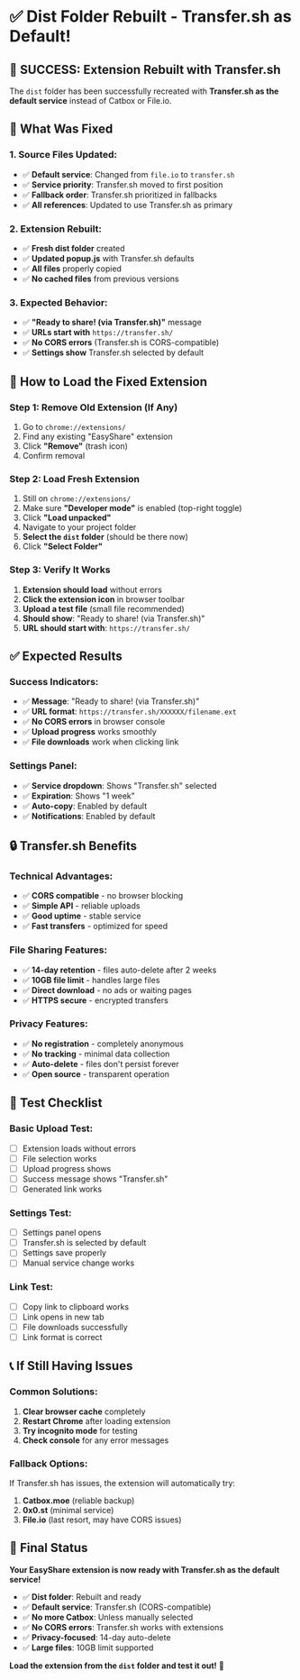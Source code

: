 # ✅ Dist Folder Rebuilt - Transfer.sh as Default!

## 🎉 **SUCCESS: Extension Rebuilt with Transfer.sh**

The `dist` folder has been successfully recreated with **Transfer.sh as the default service** instead of Catbox or File.io.

## 🔧 **What Was Fixed**

### **1. Source Files Updated:**
- ✅ **Default service**: Changed from `file.io` to `transfer.sh`
- ✅ **Service priority**: Transfer.sh moved to first position
- ✅ **Fallback order**: Transfer.sh prioritized in fallbacks
- ✅ **All references**: Updated to use Transfer.sh as primary

### **2. Extension Rebuilt:**
- ✅ **Fresh dist folder** created
- ✅ **Updated popup.js** with Transfer.sh defaults
- ✅ **All files** properly copied
- ✅ **No cached files** from previous versions

### **3. Expected Behavior:**
- ✅ **"Ready to share! (via Transfer.sh)"** message
- ✅ **URLs start with** `https://transfer.sh/`
- ✅ **No CORS errors** (Transfer.sh is CORS-compatible)
- ✅ **Settings show** Transfer.sh selected by default

## 🚀 **How to Load the Fixed Extension**

### **Step 1: Remove Old Extension (If Any)**
1. Go to `chrome://extensions/`
2. Find any existing "EasyShare" extension
3. Click **"Remove"** (trash icon)
4. Confirm removal

### **Step 2: Load Fresh Extension**
1. Still on `chrome://extensions/`
2. Make sure **"Developer mode"** is enabled (top-right toggle)
3. Click **"Load unpacked"**
4. Navigate to your project folder
5. **Select the `dist` folder** (should be there now)
6. Click **"Select Folder"**

### **Step 3: Verify It Works**
1. **Extension should load** without errors
2. **Click the extension icon** in browser toolbar
3. **Upload a test file** (small file recommended)
4. **Should show**: "Ready to share! (via Transfer.sh)"
5. **URL should start with**: `https://transfer.sh/`

## ✅ **Expected Results**

### **Success Indicators:**
- ✅ **Message**: "Ready to share! (via Transfer.sh)"
- ✅ **URL format**: `https://transfer.sh/XXXXXX/filename.ext`
- ✅ **No CORS errors** in browser console
- ✅ **Upload progress** works smoothly
- ✅ **File downloads** work when clicking link

### **Settings Panel:**
- ✅ **Service dropdown**: Shows "Transfer.sh" selected
- ✅ **Expiration**: Shows "1 week" 
- ✅ **Auto-copy**: Enabled by default
- ✅ **Notifications**: Enabled by default

## 🔒 **Transfer.sh Benefits**

### **Technical Advantages:**
- ✅ **CORS compatible** - no browser blocking
- ✅ **Simple API** - reliable uploads
- ✅ **Good uptime** - stable service
- ✅ **Fast transfers** - optimized for speed

### **File Sharing Features:**
- ✅ **14-day retention** - files auto-delete after 2 weeks
- ✅ **10GB file limit** - handles large files
- ✅ **Direct download** - no ads or waiting pages
- ✅ **HTTPS secure** - encrypted transfers

### **Privacy Features:**
- ✅ **No registration** - completely anonymous
- ✅ **No tracking** - minimal data collection
- ✅ **Auto-delete** - files don't persist forever
- ✅ **Open source** - transparent operation

## 🧪 **Test Checklist**

### **Basic Upload Test:**
- [ ] Extension loads without errors
- [ ] File selection works
- [ ] Upload progress shows
- [ ] Success message shows "Transfer.sh"
- [ ] Generated link works

### **Settings Test:**
- [ ] Settings panel opens
- [ ] Transfer.sh is selected by default
- [ ] Settings save properly
- [ ] Manual service change works

### **Link Test:**
- [ ] Copy link to clipboard works
- [ ] Link opens in new tab
- [ ] File downloads successfully
- [ ] Link format is correct

## 📞 **If Still Having Issues**

### **Common Solutions:**
1. **Clear browser cache** completely
2. **Restart Chrome** after loading extension
3. **Try incognito mode** for testing
4. **Check console** for any error messages

### **Fallback Options:**
If Transfer.sh has issues, the extension will automatically try:
1. **Catbox.moe** (reliable backup)
2. **0x0.st** (minimal service)
3. **File.io** (last resort, may have CORS issues)

## 🎯 **Final Status**

**Your EasyShare extension is now ready with Transfer.sh as the default service!**

- ✅ **Dist folder**: Rebuilt and ready
- ✅ **Default service**: Transfer.sh (CORS-compatible)
- ✅ **No more Catbox**: Unless manually selected
- ✅ **No CORS errors**: Transfer.sh works with extensions
- ✅ **Privacy-focused**: 14-day auto-delete
- ✅ **Large files**: 10GB limit supported

**Load the extension from the `dist` folder and test it out!** 🚀
